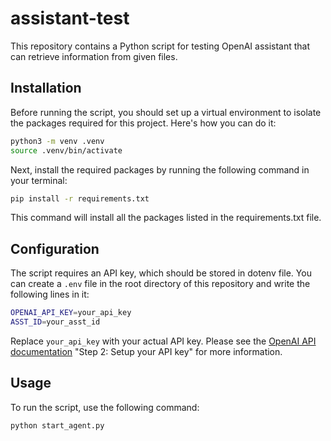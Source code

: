 # assistant-test

This repository contains a Python script for testing OpenAI assistant that can retrieve information from given files.

## Installation

Before running the script, you should set up a virtual environment to isolate the packages required for this project. Here's how you can do it:

```bash
python3 -m venv .venv
source .venv/bin/activate
```

Next, install the required packages by running the following command in your terminal:

```bash
pip install -r requirements.txt
```

This command will install all the packages listed in the requirements.txt file.

## Configuration

The script requires an API key, which should be stored in dotenv file. You can create a `.env` file in the root directory of this repository and write the following lines in it:

```bash
OPENAI_API_KEY=your_api_key
ASST_ID=your_asst_id
```

Replace `your_api_key` with your actual API key. Please see the [OpenAI API documentation](https://platform.openai.com/docs/quickstart/step-2-setup-your-api-key?context=python) "Step 2: Setup your API key" for more information.

## Usage

To run the script, use the following command:

```python
python start_agent.py
```
